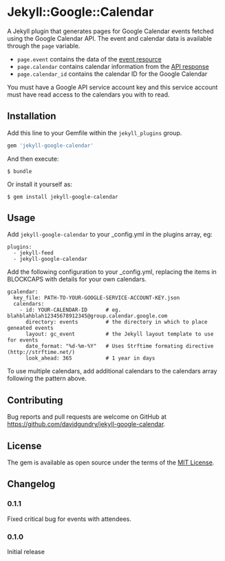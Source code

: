 # Jekyll::Google::Calendar

A Jekyll plugin that generates pages for Google Calendar events fetched using the Google Calendar API. The event and calendar data is available through the `page` variable.

* `page.event` contains the data of the [event resource](https://developers.google.com/calendar/v3/reference/events#resource)
* `page.calendar` contains calendar information from the [API response](https://developers.google.com/calendar/v3/reference/events/list#response)
* `page.calendar_id` contains the calendar ID for the Google Calendar

You must have a Google API service account key and this service account must have read access to the calendars you with to read.

## Installation

Add this line to your Gemfile within the `jekyll_plugins` group.

```ruby
gem 'jekyll-google-calendar'
```

And then execute:

    $ bundle

Or install it yourself as:

    $ gem install jekyll-google-calendar

## Usage

Add `jekyll-google-calendar` to your _config.yml in the plugins array, eg:

```
plugins:
  - jekyll-feed
  - jekyll-google-calendar
```

Add the following configuration to your _config.yml, replacing the items in BLOCKCAPS with details for your own calendars.

```
gcalendar:
  key_file: PATH-TO-YOUR-GOOGLE-SERVICE-ACCOUNT-KEY.json
  calendars:
    - id: YOUR-CALENDAR-ID      # eg. blahblahblah12345678912345@group.calendar.google.com
      directory: events         # the directory in which to place geneated events
      layout: gc_event          # the Jekyll layout template to use for events
      date_format: "%d-%m-%Y"   # Uses Strftime formating directive (http://strftime.net/)
      look_ahead: 365           # 1 year in days
```

To use multiple calendars, add additional calendars to the calendars array following the pattern above.

## Contributing

Bug reports and pull requests are welcome on GitHub at https://github.com/davidgundry/jekyll-google-calendar.

## License

The gem is available as open source under the terms of the [MIT License](https://opensource.org/licenses/MIT).

## Changelog

### 0.1.1

Fixed critical bug for events with attendees.

### 0.1.0

Initial release